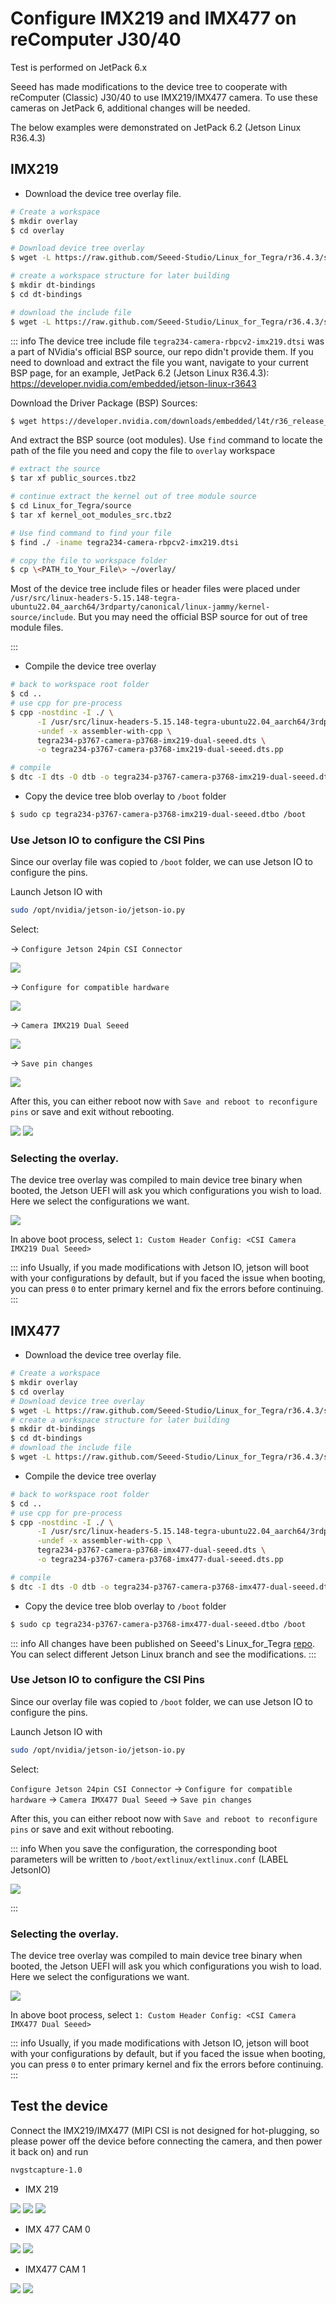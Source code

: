 # Configure IMX219 and IMX477 on reComputer J30/40

Test is performed on JetPack 6.x


Seeed has made modifications to the device tree to cooperate with reComputer (Classic) J30/40 to use IMX219/IMX477 camera. To use these cameras on JetPack 6, additional changes will be needed.

The below examples were demonstrated on JetPack 6.2 (Jetson Linux R36.4.3)

## IMX219

+ Download the device tree overlay file.

``` sh
# Create a workspace
$ mkdir overlay
$ cd overlay

# Download device tree overlay
$ wget -L https://raw.github.com/Seeed-Studio/Linux_for_Tegra/r36.4.3/source/hardware/nvidia/t23x/nv-public/overlay/tegra234-p3767-camera-p3768-imx219-dual-seeed.dts

# create a workspace structure for later building
$ mkdir dt-bindings
$ cd dt-bindings

# download the include file
$ wget -L https://raw.github.com/Seeed-Studio/Linux_for_Tegra/r36.4.3/source/hardware/nvidia/t23x/nv-public/include/platforms/dt-bindings/tegra234-p3767-0000-common.h
```

::: info
The device tree include file `tegra234-camera-rbpcv2-imx219.dtsi` was a part of NVidia's official BSP source, our repo didn't provide them. If you need to download and extract the file you want, navigate to your current BSP page, for an example, JetPack 6.2 (Jetson Linux R36.4.3):
https://developer.nvidia.com/embedded/jetson-linux-r3643

Download the Driver Package (BSP) Sources:

``` sh
$ wget https://developer.nvidia.com/downloads/embedded/l4t/r36_release_v4.3/sources/public_sources.tbz2
```

And extract the BSP source (oot modules). Use `find` command to locate the path of the file you need and copy the file to `overlay` workspace

``` sh
# extract the source
$ tar xf public_sources.tbz2

# continue extract the kernel out of tree module source
$ cd Linux_for_Tegra/source
$ tar xf kernel_oot_modules_src.tbz2

# Use find command to find your file
$ find ./ -iname tegra234-camera-rbpcv2-imx219.dtsi

# copy the file to workspace folder
$ cp \<PATH_to_Your_File\> ~/overlay/

```
Most of the device tree include files or header files were placed under `/usr/src/linux-headers-5.15.148-tegra-ubuntu22.04_aarch64/3rdparty/canonical/linux-jammy/kernel-source/include`. But you may need the official BSP source for out of tree module files.

:::

+ Compile the device tree overlay

``` sh
# back to workspace root folder
$ cd ..
# use cpp for pre-process
$ cpp -nostdinc -I ./ \
      -I /usr/src/linux-headers-5.15.148-tegra-ubuntu22.04_aarch64/3rdparty/canonical/linux-jammy/kernel-source/include \
      -undef -x assembler-with-cpp \
      tegra234-p3767-camera-p3768-imx219-dual-seeed.dts \
      -o tegra234-p3767-camera-p3768-imx219-dual-seeed.dts.pp

# compile
$ dtc -I dts -O dtb -o tegra234-p3767-camera-p3768-imx219-dual-seeed.dtbo tegra234-p3767-camera-p3768-imx219-dual-seeed.dts.pp
```


+ Copy the device tree blob overlay to `/boot` folder

``` sh
$ sudo cp tegra234-p3767-camera-p3768-imx219-dual-seeed.dtbo /boot
```

### Use Jetson IO to configure the CSI Pins

Since our overlay file was copied to `/boot` folder, we can use Jetson IO to configure the pins.

Launch Jetson IO with

``` sh
sudo /opt/nvidia/jetson-io/jetson-io.py
```

Select:

-> `Configure Jetson 24pin CSI Connector` 

<img class="h-auto mx-auto max-w-xl rounded-lg" src="/img/Configure-Camera/jetson-io_entry.png" />

-> `Configure for compatible hardware` 

<img class="h-auto mx-auto max-w-xl rounded-lg" src="/img/Configure-Camera/jetson-io_configure_csi.png" />

-> `Camera IMX219 Dual Seeed` 

<img class="h-auto mx-auto max-w-xl rounded-lg" src="/img/Configure-Camera/jetson-io_configure_imx219_seeed.png" />

-> `Save pin changes`

<img class="h-auto mx-auto max-w-xl rounded-lg" src="/img/Configure-Camera/jetson-io_save_pin_config.png" />

After this, you can either reboot now with `Save and reboot to reconfigure pins` or save and exit without rebooting.

<img class="h-auto mx-auto max-w-xl rounded-lg pb-10" src="/img/Configure-Camera/jetson-io_save_and_reboot.png" />

<img class="h-auto mx-auto max-w-xl rounded-lg pb-10" src="/img/Configure-Camera/jetson-io_finish_prompt.png" />


### Selecting the overlay.

The device tree overlay was compiled to main device tree binary when booted, the Jetson UEFI will ask you which configurations you wish to load. Here we select the configurations we want.

<img class="h-auto mx-auto max-w-xl rounded-lg shadow-xl dark:shadow-gray-800" src="/img/Configure-Camera/uefi_select_imx219.jpg" />

In above boot process, select `1: Custom Header Config: <CSI Camera IMX219 Dual Seeed>`


::: info
Usually, if you made modifications with Jetson IO, jetson will boot with your configurations by default, but if you faced the issue when booting, you can press `0` to enter primary kernel and fix the errors before continuing.
:::

## IMX477

+ Download the device tree overlay file.

``` sh
# Create a workspace
$ mkdir overlay
$ cd overlay
# Download device tree overlay
$ wget -L https://raw.github.com/Seeed-Studio/Linux_for_Tegra/r36.4.3/source/hardware/nvidia/t23x/nv-public/overlay/tegra234-p3767-camera-p3768-imx477-dual-seeed.dts
# create a workspace structure for later building
$ mkdir dt-bindings
$ cd dt-bindings
# download the include file
$ wget -L https://raw.github.com/Seeed-Studio/Linux_for_Tegra/r36.4.3/source/hardware/nvidia/t23x/nv-public/include/platforms/dt-bindings/tegra234-p3767-0000-common.h
```

+ Compile the device tree overlay

``` sh
# back to workspace root folder
$ cd ..
# use cpp for pre-process
$ cpp -nostdinc -I ./ \
      -I /usr/src/linux-headers-5.15.148-tegra-ubuntu22.04_aarch64/3rdparty/canonical/linux-jammy/kernel-source/include \
      -undef -x assembler-with-cpp \
      tegra234-p3767-camera-p3768-imx477-dual-seeed.dts \
      -o tegra234-p3767-camera-p3768-imx477-dual-seeed.dts.pp

# compile
$ dtc -I dts -O dtb -o tegra234-p3767-camera-p3768-imx477-dual-seeed.dtbo tegra234-p3767-camera-p3768-imx477-dual-seeed.dts.pp
```

+ Copy the device tree blob overlay to `/boot` folder

``` sh
$ sudo cp tegra234-p3767-camera-p3768-imx477-dual-seeed.dtbo /boot
```

::: info
All changes have been published on Seeed's Linux_for_Tegra [repo](https://github.com/Seeed-Studio/Linux_for_Tegra). You can select different Jetson Linux branch and see the modifications.
:::


### Use Jetson IO to configure the CSI Pins

Since our overlay file was copied to `/boot` folder, we can use Jetson IO to configure the pins.

Launch Jetson IO with

``` sh
sudo /opt/nvidia/jetson-io/jetson-io.py
```

Select:

`Configure Jetson 24pin CSI Connector` -> `Configure for compatible hardware` -> `Camera IMX477 Dual Seeed` -> `Save pin changes`

After this, you can either reboot now with `Save and reboot to reconfigure pins` or save and exit without rebooting.

::: info
When you save the configuration, the corresponding boot parameters will be written to `/boot/extlinux/extlinux.conf` (LABEL JetsonIO)

<img class="h-auto mx-auto max-w-xl" src="/img/Configure-Camera/extlinux.png" />

:::

### Selecting the overlay.

The device tree overlay was compiled to main device tree binary when booted, the Jetson UEFI will ask you which configurations you wish to load. Here we select the configurations we want.

<img class="h-auto mx-auto max-w-xl rounded-lg shadow-xl dark:shadow-gray-800" src="/img/Configure-Camera/uefi_select_imx219.jpg" />

In above boot process, select `1: Custom Header Config: <CSI Camera IMX477 Dual Seeed>`


::: info
Usually, if you made modifications with Jetson IO, jetson will boot with your configurations by default, but if you faced the issue when booting, you can press `0` to enter primary kernel and fix the errors before continuing.
:::

## Test the device

Connect the IMX219/IMX477 (MIPI CSI is not designed for hot-plugging, so please power off the device before connecting the camera, and then power it back on) and run

``` sh
nvgstcapture-1.0
```
+ IMX 219

<img class="h-auto mx-auto max-w-sm pb-10 rounded-lg" src="/img/Configure-Camera/cam0_connect_imx219.jpg" />

<img class="h-auto mx-auto max-w-sm pb-10 rounded-lg" src="/img/Configure-Camera/cam1_connect_imx219.jpg" />

<img class="h-auto mx-auto max-w-xl rounded-lg" src="/img/Configure-Camera/imx219_result.png" />

+ IMX 477 CAM 0

<img class="h-auto mx-auto max-w-sm pb-10 rounded-lg" src="/img/Configure-Camera/cam0_connect_imx477.jpg" />


<img class="h-auto mx-auto max-w-xl rounded-lg" src="/img/Configure-Camera/cam0_imx477.png" />


+ IMX477 CAM 1

<img class="h-auto mx-auto max-w-sm pb-10 rounded-lg" src="/img/Configure-Camera/cam1_connect_imx477.jpg" />

<img class="h-auto mx-auto max-w-xl rounded-lg" src="/img/Configure-Camera/cam1_imx477.png" />



